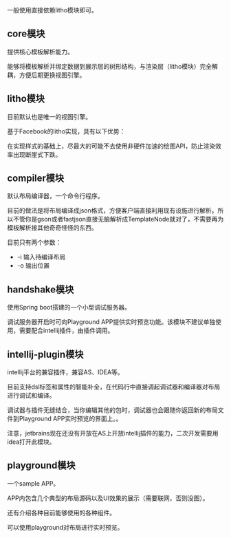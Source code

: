 一般使用直接依赖litho模块即可。

## core模块
提供核心模板解析能力。

能够将模板解析并绑定数据到展示层的树形结构，与渲染层（litho模块）完全解耦，方便后期更换视图引擎。

## litho模块
目前默认也是唯一的视图引擎。

基于Facebook的litho实现，具有以下优势：

在实现样式的基础上，尽最大的可能不去使用非硬件加速的绘图API，防止渲染效率出现断崖式下跌。
## compiler模块
默认布局编译器，一个命令行程序。

目前的做法是将布局编译成json格式，方便客户端直接利用现有设施进行解析。所以不管你是gson或者fastjson直接无脑解析成TemplateNode就对了，不需要再为模板解析接其他奇奇怪怪的东西。

目前只有两个参数：
* -i 输入待编译布局
* -o 输出位置

## handshake模块
使用Spring boot搭建的一个小型调试服务器。

调试服务器开启时可向Playground APP提供实时预览功能。该模块不建议单独使用，需要配合intellij插件，由插件调用。

## intellij-plugin模块
intellij平台的兼容插件，兼容AS、IDEA等。

目前支持dsl标签和属性的智能补全，在代码行中直接调起调试器和编译器对布局进行调试和编译。

调试器与插件无缝结合，当你编辑其他的包时，调试器也会跟随你返回新的布局文件到Playground APP实时预览的界面上。。

注意，jetbrains现在还没有开放在AS上开放intellij插件的能力，二次开发需要用idea打开此模块。
## playground模块
一个sample APP。

APP内包含几个典型的布局源码以及UI效果的展示（需要联网，否则没图）。

还有介绍各种目前能够使用的各种组件。

可以使用playground对布局进行实时预览。